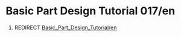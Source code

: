 # Basic Part Design Tutorial 017/en
1.  REDIRECT [Basic\_Part\_Design\_Tutorial/en](Basic_Part_Design_Tutorial/en.md)
